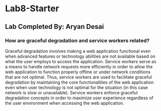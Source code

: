 # Lab8-Starter
## Lab Completed By: Aryan Desai

### How are graceful degradation and service workers related?

Graceful degradation involves making a web application functional even when advanced features or technology abilities are not available based on what the user employs to access the application. Service workers serve as a means to handle network requests more efficiently in order to allow the web application to function properly offline or under network conditions that are not optimal. Thus, service workers are used to facilitate graceful degradation by maintaining the core functionalities of the web application even when user technology is not optimal for the situation (in this case network is slow or unavailable). Service workers enforce graceful degradation concepts in order to maximize user experience regardless of the user environment when accessing the web application.